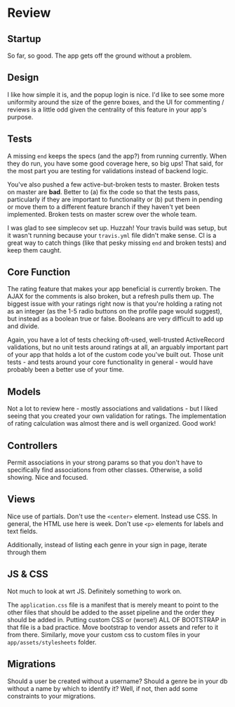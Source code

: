 # Review

## Startup
So far, so good. The app gets off the ground without a problem.

## Design

I like how simple it is, and the popup login is nice. I'd like to see some more uniformity around the size of the genre boxes, and the UI for commenting / reviews is a little odd given the centrality of this feature in your app's purpose.

## Tests

A missing `end` keeps the specs (and the app?) from running currently. When they do run, you have some good coverage here, so big ups! That said, for the most part you are testing for validations instead of backend logic.

You've also pushed a few active-but-broken tests to master. Broken tests on master are **bad**. Better to (a) fix the code so that the tests pass, particularly if they are important to functionality or (b) put them in pending or move them to a different feature branch if they haven't yet been implemented. Broken tests on master screw over the whole team.

I was glad to see simplecov set up. Huzzah! Your travis build was setup, but it wasn't running because your `travis.yml` file didn't make sense. CI is a great way to catch things (like that pesky missing `end` and broken tests) and keep them caught.

## Core Function

The rating feature that makes your app beneficial is currently broken. The AJAX for the comments is also broken, but a refresh pulls them up. The biggest issue with your ratings right now is that you're holding a rating not as an integer (as the 1-5 radio buttons on the profile page would suggest), but instead as a boolean true or false. Booleans are very difficult to add up and divide.

Again, you have a lot of tests checking oft-used, well-trusted ActiveRecord validations, but no unit tests around ratings at all, an arguably important part of your app that holds a lot of the custom code you've built out. Those unit tests - and tests around your core functionality in general - would have probably been a better use of your time.

## Models

Not a lot to review here - mostly associations and validations - but I liked seeing that you created your own validation for ratings. The implementation of rating calculation was almost there and is well organized. Good work!

## Controllers

Permit associations in your strong params so that you don't have to specifically find associations from other classes. Otherwise, a solid showing. Nice and focused.

## Views

Nice use of partials. Don't use the `<center>` element. Instead use CSS. In general, the HTML use here is week. Don't use `<p>` elements for labels and text fields.

Additionally, instead of listing each genre in your sign in page, iterate through them

## JS & CSS

Not much to look at wrt JS. Definitely something to work on.

The `application.css` file is a manifest that is merely meant to point to the other files that should be added to the asset pipeline and the order they should be added in. Putting custom CSS or (worse!) ALL OF BOOTSTRAP in that file is a bad practice. Move bootstrap to vendor assets and refer to it from there. Similarly, move your custom css to custom files in your `app/assets/stylesheets` folder.

## Migrations

Should a user be created without a username? Should a genre be in your db without a name by which to identify it? Well, if not, then add some constraints to your migrations.
